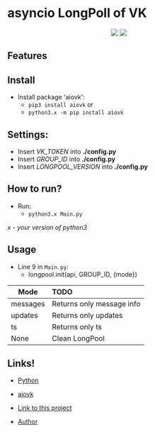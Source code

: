 # asyncio LongPoll of VK

<p align="center">
    <img src="https://img.shields.io/github/license/lixa4-m/vk-LongPool-Python-asyncio?style=for-the-badge">
    <img src="https://img.shields.io/github/issues/lixa4-m/vk-LongPool-Python-asyncio?style=for-the-badge">
</p>

## Features



## Install 

- Install package 'aiovk':
	- `pip3 install aiovk`
	or
	- `python3.x -m pip install aiovk`

## Settings:

- Insert *VK_TOKEN* into **./config.py**
- Insert *GROUP_ID* into **./config.py**
- Insert *LONGPOOL_VERSION* into **./config.py**

## How to run?

- Run:
	- `python3.x Main.py`
	
*x - your version of python3*
## Usage

- Line 9 in `Main.py`:
    - longpool.init(api, GROUP_ID, {mode})
    
| Mode         | TODO               
| -------------|:------------------
| messages     | Returns only message info
| updates      | Returns only updates
| ts           | Returns only ts        
| None         | Clean LongPool 
    
## Links!

- [Python](python.org)

- [aiovk](https://github.com/Fahreeve/aiovk)

- [Link to this project](https://github.com/lixa4-m/vk-LongPool-Python-asyncio)

- [Author](https://vk.com/id370926160)
